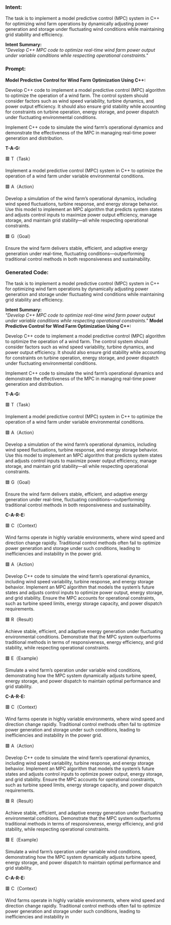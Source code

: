 ### Intent:
The task is to implement a model predictive control (MPC) system in C++ for optimizing wind farm operations by dynamically adjusting power generation and storage under fluctuating wind conditions while maintaining grid stability and efficiency.  

**Intent Summary:**  
*"Develop C++ MPC code to optimize real-time wind farm power output under variable conditions while respecting operational constraints."*

### Prompt:
**Model Predictive Control for Wind Farm Optimization Using C++:**

Develop C++ code to implement a model predictive control (MPC) algorithm to optimize the operation of a wind farm. The control system should consider factors such as wind speed variability, turbine dynamics, and power output efficiency. It should also ensure grid stability while accounting for constraints on turbine operation, energy storage, and power dispatch under fluctuating environmental conditions.

Implement C++ code to simulate the wind farm’s operational dynamics and demonstrate the effectiveness of the MPC in managing real-time power generation and distribution.

**T-A-G:**

🟥 T（Task）

Implement a model predictive control (MPC) system in C++ to optimize the operation of a wind farm under variable environmental conditions.

🟩 A（Action）

Develop a simulation of the wind farm’s operational dynamics, including wind speed fluctuations, turbine response, and energy storage behavior. Use this model to implement an MPC algorithm that predicts system states and adjusts control inputs to maximize power output efficiency, manage storage, and maintain grid stability—all while respecting operational constraints.

🟦 G（Goal）

Ensure the wind farm delivers stable, efficient, and adaptive energy generation under real-time, fluctuating conditions—outperforming traditional control methods in both responsiveness and sustainability.

### Generated Code:
The task is to implement a model predictive control (MPC) system in C++ for optimizing wind farm operations by dynamically adjusting power generation and storage under fluctuating wind conditions while maintaining grid stability and efficiency.  

**Intent Summary:**  
*"Develop C++ MPC code to optimize real-time wind farm power output under variable conditions while respecting operational constraints."*
**Model Predictive Control for Wind Farm Optimization Using C++:**

Develop C++ code to implement a model predictive control (MPC) algorithm to optimize the operation of a wind farm. The control system should consider factors such as wind speed variability, turbine dynamics, and power output efficiency. It should also ensure grid stability while accounting for constraints on turbine operation, energy storage, and power dispatch under fluctuating environmental conditions.

Implement C++ code to simulate the wind farm’s operational dynamics and demonstrate the effectiveness of the MPC in managing real-time power generation and distribution.

**T-A-G:**

🟥 T（Task）

Implement a model predictive control (MPC) system in C++ to optimize the operation of a wind farm under variable environmental conditions.

🟩 A（Action）

Develop a simulation of the wind farm’s operational dynamics, including wind speed fluctuations, turbine response, and energy storage behavior. Use this model to implement an MPC algorithm that predicts system states and adjusts control inputs to maximize power output efficiency, manage storage, and maintain grid stability—all while respecting operational constraints.

🟦 G（Goal）

Ensure the wind farm delivers stable, efficient, and adaptive energy generation under real-time, fluctuating conditions—outperforming traditional control methods in both responsiveness and sustainability.  

**C-A-R-E:**

🟥 C（Context）

Wind farms operate in highly variable environments, where wind speed and direction change rapidly. Traditional control methods often fail to optimize power generation and storage under such conditions, leading to inefficiencies and instability in the power grid.

🟩 A（Action）

Develop C++ code to simulate the wind farm’s operational dynamics, including wind speed variability, turbine response, and energy storage behavior. Implement an MPC algorithm that models the system’s future states and adjusts control inputs to optimize power output, energy storage, and grid stability. Ensure the MPC accounts for operational constraints, such as turbine speed limits, energy storage capacity, and power dispatch requirements.

🟦 R（Result）

Achieve stable, efficient, and adaptive energy generation under fluctuating environmental conditions. Demonstrate that the MPC system outperforms traditional methods in terms of responsiveness, energy efficiency, and grid stability, while respecting operational constraints.

🟩 E（Example）

Simulate a wind farm’s operation under variable wind conditions, demonstrating how the MPC system dynamically adjusts turbine speed, energy storage, and power dispatch to maintain optimal performance and grid stability.  

**C-A-R-E:**

🟥 C（Context）

Wind farms operate in highly variable environments, where wind speed and direction change rapidly. Traditional control methods often fail to optimize power generation and storage under such conditions, leading to inefficiencies and instability in the power grid.

🟩 A（Action）

Develop C++ code to simulate the wind farm’s operational dynamics, including wind speed variability, turbine response, and energy storage behavior. Implement an MPC algorithm that models the system’s future states and adjusts control inputs to optimize power output, energy storage, and grid stability. Ensure the MPC accounts for operational constraints, such as turbine speed limits, energy storage capacity, and power dispatch requirements.

🟦 R（Result）

Achieve stable, efficient, and adaptive energy generation under fluctuating environmental conditions. Demonstrate that the MPC system outperforms traditional methods in terms of responsiveness, energy efficiency, and grid stability, while respecting operational constraints.

🟩 E（Example）

Simulate a wind farm’s operation under variable wind conditions, demonstrating how the MPC system dynamically adjusts turbine speed, energy storage, and power dispatch to maintain optimal performance and grid stability.  

**C-A-R-E:**

🟥 C（Context）

Wind farms operate in highly variable environments, where wind speed and direction change rapidly. Traditional control methods often fail to optimize power generation and storage under such conditions, leading to inefficiencies and instability in
